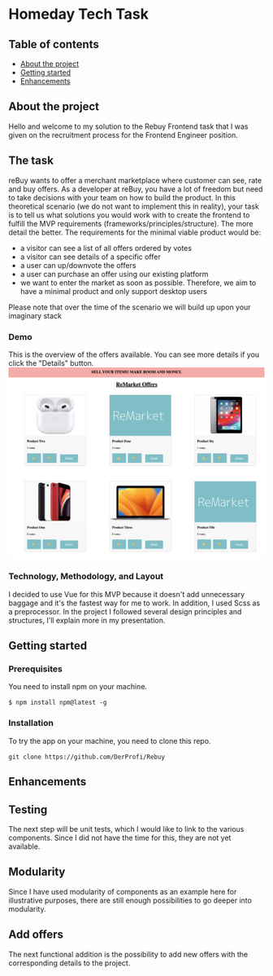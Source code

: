 # Homeday Tech Task

## Table of contents

- [About the project](#about)
- [Getting started](#started)
- [Enhancements](#enhancements)

## About the project <a name="about"></a>

Hello and welcome to my solution to the Rebuy Frontend task that I was given on the recruitment process for the Frontend Engineer position.

## The task

reBuy wants to offer a merchant marketplace where customer can see, rate and buy offers. As a
developer at reBuy, you have a lot of freedom but need to take decisions with your team on how to
build the product. In this theoretical scenario (we do not want to implement this in reality), your task is
to tell us what solutions you would work with to create the frontend to fulfill the MVP requirements
(frameworks/principles/structure). The more detail the better. The requirements for the minimal viable
product would be:

<ul>
<li> a visitor can see a list of all offers ordered by votes
<li> a visitor can see details of a specific offer
<li> a user can up/downvote the offers
<li> a user can purchase an offer using our existing platform
<li> we want to enter the market as soon as possible. Therefore, we aim to have a minimal
product and only support desktop users
</ul>

Please note that over the time of the scenario we will build up upon your imaginary stack

### Demo

This is the overview of the offers available. You can see more details if you click the "Details" button.
![alt text](public/readMe.jpg)

### Technology, Methodology, and Layout

I decided to use Vue for this MVP because it doesn't add unnecessary baggage and it's the fastest way for me to work. In addition, I used Scss as a preprocessor.
In the project I followed several design principles and structures, I'll explain more in my presentation.

## Getting started <a name="started"></a>

### Prerequisites

You need to install npm on your machine.

```
$ npm install npm@latest -g
```

### Installation

To try the app on your machine, you need to clone this repo.

```
git clone https://github.com/DerProfi/Rebuy
```

## Enhancements <a name="enhancements"></a>

## Testing

The next step will be unit tests, which I would like to link to the various components. Since I did not have the time for this, they are not yet available.

## Modularity

Since I have used modularity of components as an example here for illustrative purposes, there are still enough possibilities to go deeper into modularity.

## Add offers

The next functional addition is the possibility to add new offers with the corresponding details to the project.
